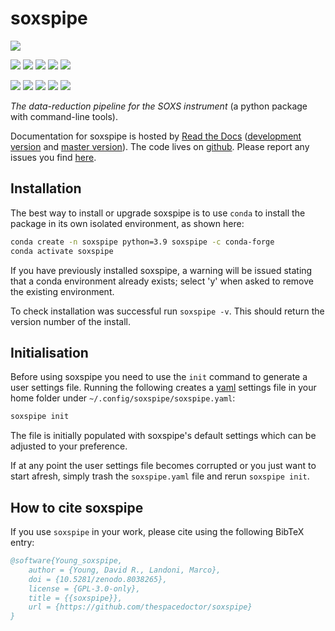 # soxspipe



[![](https://zenodo.org/badge/186854638.svg)](https://zenodo.org/badge/latestdoi/186854638) 



<!-- INFO BADGES -->  

[![](https://img.shields.io/pypi/pyversions/soxspipe)](https://pypi.org/project/soxspipe/)
[![](https://img.shields.io/pypi/v/soxspipe)](https://pypi.org/project/soxspipe/)
[![](https://img.shields.io/conda/vn/conda-forge/soxspipe)](https://anaconda.org/conda-forge/soxspipe)
[![](https://pepy.tech/badge/soxspipe)](https://pepy.tech/project/soxspipe)
[![](https://img.shields.io/github/license/thespacedoctor/soxspipe)](https://github.com/thespacedoctor/soxspipe)

<!-- STATUS BADGES -->  

[![](https://soxs-eso-data.org/ci/buildStatus/icon?job=soxspipe%2Fmaster&subject=build%20master)](https://soxs-eso-data.org/ci/blue/organizations/jenkins/soxspipe/activity?branch=master)
[![](https://soxs-eso-data.org/ci/buildStatus/icon?job=soxspipe%2Fdevelop&subject=build%20dev)](https://soxs-eso-data.org/ci/blue/organizations/jenkins/soxspipe/activity?branch=develop)
[![](https://cdn.jsdelivr.net/gh/thespacedoctor/soxspipe@master/coverage.svg)](https://raw.githack.com/thespacedoctor/soxspipe/master/htmlcov/index.html)
[![](https://readthedocs.org/projects/soxspipe/badge/?version=master)](https://soxspipe.readthedocs.io/en/master/)
[![](https://img.shields.io/github/issues/thespacedoctor/soxspipe/type:%20bug?label=bug%20issues)](https://github.com/thespacedoctor/soxspipe/issues?q=is%3Aissue+is%3Aopen+label%3A%22type%3A+bug%22+)

*The data-reduction pipeline for the SOXS instrument* (a python package with command-line tools).

Documentation for soxspipe is hosted by [Read the Docs](https://soxspipe.readthedocs.io/en/master/) ([development version](https://soxspipe.readthedocs.io/en/develop/) and [master version](https://soxspipe.readthedocs.io/en/master/)). The code lives on [github](https://github.com/thespacedoctor/soxspipe). Please report any issues you find [here](https://github.com/thespacedoctor/soxspipe/issues).

## Installation

The best way to install or upgrade soxspipe is to use `conda` to install the package in its own isolated environment, as shown here:

``` bash
conda create -n soxspipe python=3.9 soxspipe -c conda-forge
conda activate soxspipe
```

If you have previously installed soxspipe, a warning will be issued stating that a conda environment already exists; select 'y' when asked to remove the existing environment.

To check installation was successful run `soxspipe -v`. This should return the version number of the install.

## Initialisation 

Before using soxspipe you need to use the `init` command to generate a user settings file. Running the following creates a [yaml](https://learnxinyminutes.com/docs/yaml/) settings file in your home folder under `~/.config/soxspipe/soxspipe.yaml`:

```bash
soxspipe init
```

The file is initially populated with soxspipe's default settings which can be adjusted to your preference.

If at any point the user settings file becomes corrupted or you just want to start afresh, simply trash the `soxspipe.yaml` file and rerun `soxspipe init`.


## How to cite soxspipe

If you use `soxspipe` in your work, please cite using the following BibTeX entry: 

```bibtex
@software{Young_soxspipe,
    author = {Young, David R., Landoni, Marco},
    doi = {10.5281/zenodo.8038265},
    license = {GPL-3.0-only},
    title = {{soxspipe}},
    url = {https://github.com/thespacedoctor/soxspipe}
}
```
 
